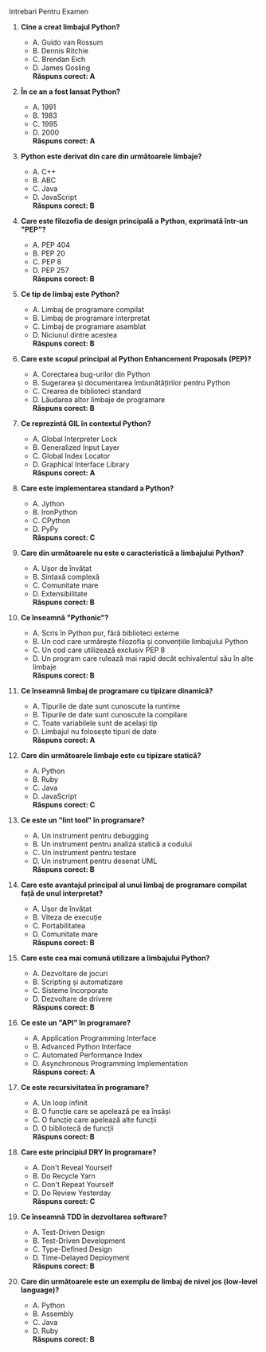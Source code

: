 Intrebari Pentru Examen


1. **Cine a creat limbajul Python?**
    - A. Guido van Rossum
    - B. Dennis Ritchie
    - C. Brendan Eich
    - D. James Gosling  
   **Răspuns corect: A**

2. **În ce an a fost lansat Python?**
    - A. 1991
    - B. 1983
    - C. 1995
    - D. 2000  
   **Răspuns corect: A**

3. **Python este derivat din care din următoarele limbaje?**
    - A. C++
    - B. ABC
    - C. Java
    - D. JavaScript  
   **Răspuns corect: B**

4. **Care este filozofia de design principală a Python, exprimată într-un "PEP"?**
    - A. PEP 404
    - B. PEP 20
    - C. PEP 8
    - D. PEP 257  
   **Răspuns corect: B**

5. **Ce tip de limbaj este Python?**
    - A. Limbaj de programare compilat
    - B. Limbaj de programare interpretat
    - C. Limbaj de programare asamblat
    - D. Niciunul dintre acestea  
   **Răspuns corect: B**

6. **Care este scopul principal al Python Enhancement Proposals (PEP)?**
    - A. Corectarea bug-urilor din Python
    - B. Sugerarea și documentarea îmbunătățirilor pentru Python
    - C. Crearea de biblioteci standard
    - D. Lăudarea altor limbaje de programare  
   **Răspuns corect: B**

7. **Ce reprezintă GIL în contextul Python?**
    - A. Global Interpreter Lock
    - B. Generalized Input Layer
    - C. Global Index Locator
    - D. Graphical Interface Library  
   **Răspuns corect: A**

8. **Care este implementarea standard a Python?**
    - A. Jython
    - B. IronPython
    - C. CPython
    - D. PyPy  
   **Răspuns corect: C**

9. **Care din următoarele nu este o caracteristică a limbajului Python?**
    - A. Ușor de învățat
    - B. Sintaxă complexă
    - C. Comunitate mare
    - D. Extensibilitate  
   **Răspuns corect: B**

10. **Ce înseamnă "Pythonic"?**
    - A. Scris în Python pur, fără biblioteci externe
    - B. Un cod care urmărește filozofia și convențiile limbajului Python
    - C. Un cod care utilizează exclusiv PEP 8
    - D. Un program care rulează mai rapid decât echivalentul său în alte limbaje  
   **Răspuns corect: B**

1. **Ce înseamnă limbaj de programare cu tipizare dinamică?**
    - A. Tipurile de date sunt cunoscute la runtime
    - B. Tipurile de date sunt cunoscute la compilare
    - C. Toate variabilele sunt de același tip
    - D. Limbajul nu folosește tipuri de date  
   **Răspuns corect: A**

2. **Care din următoarele limbaje este cu tipizare statică?**
    - A. Python
    - B. Ruby
    - C. Java
    - D. JavaScript  
   **Răspuns corect: C**

3. **Ce este un "lint tool" în programare?**
    - A. Un instrument pentru debugging
    - B. Un instrument pentru analiza statică a codului
    - C. Un instrument pentru testare
    - D. Un instrument pentru desenat UML  
   **Răspuns corect: B**

4. **Care este avantajul principal al unui limbaj de programare compilat față de unul interpretat?**
    - A. Ușor de învățat
    - B. Viteza de execuție
    - C. Portabilitatea
    - D. Comunitate mare  
   **Răspuns corect: B**

5. **Care este cea mai comună utilizare a limbajului Python?**
    - A. Dezvoltare de jocuri
    - B. Scripting și automatizare
    - C. Sisteme încorporate
    - D. Dezvoltare de drivere  
   **Răspuns corect: B**

6. **Ce este un "API" în programare?**
    - A. Application Programming Interface
    - B. Advanced Python Interface
    - C. Automated Performance Index
    - D. Asynchronous Programming Implementation  
   **Răspuns corect: A**

7. **Ce este recursivitatea în programare?**
    - A. Un loop infinit
    - B. O funcție care se apelează pe ea însăși
    - C. O funcție care apelează alte funcții
    - D. O bibliotecă de funcții  
   **Răspuns corect: B**

8. **Care este principiul DRY în programare?**
    - A. Don't Reveal Yourself
    - B. Do Recycle Yarn
    - C. Don't Repeat Yourself
    - D. Do Review Yesterday  
   **Răspuns corect: C**

9. **Ce înseamnă TDD în dezvoltarea software?**
    - A. Test-Driven Design
    - B. Test-Driven Development
    - C. Type-Defined Design
    - D. Time-Delayed Deployment  
   **Răspuns corect: B**

10. **Care din următoarele este un exemplu de limbaj de nivel jos (low-level language)?**
    - A. Python
    - B. Assembly
    - C. Java
    - D. Ruby  
   **Răspuns corect: B**


